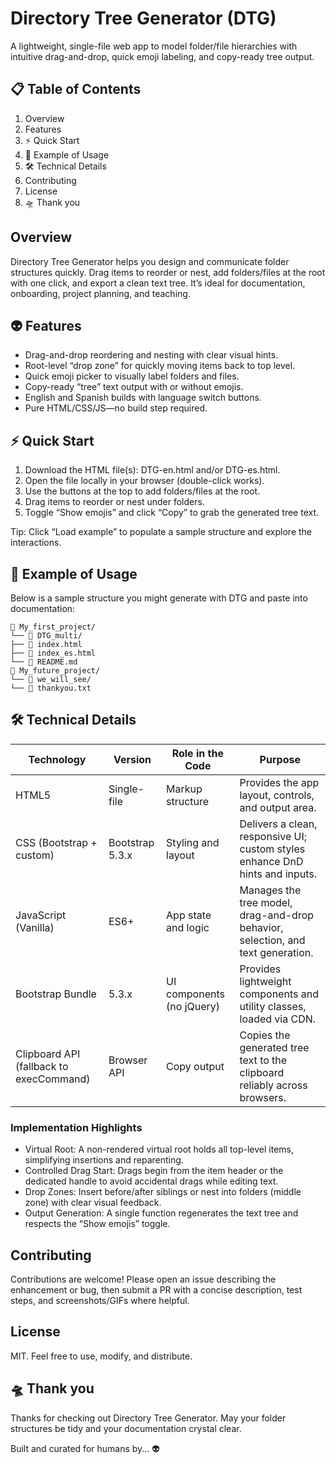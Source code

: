 # Directory Tree Generator (DTG)

A lightweight, single-file web app to model folder/file hierarchies with intuitive drag-and-drop, quick emoji labeling, and copy-ready tree output.

## 📋 Table of Contents
1. Overview  
2. Features  
3. ⚡ Quick Start  
4. 📁 Example of Usage  
5. 🛠️ Technical Details   
6. Contributing  
7. License  
8. 🛸 Thank you

## Overview
Directory Tree Generator helps you design and communicate folder structures quickly. Drag items to reorder or nest, add folders/files at the root with one click, and export a clean text tree. It’s ideal for documentation, onboarding, project planning, and teaching.

## 👽 Features
- Drag-and-drop reordering and nesting with clear visual hints.  
- Root-level “drop zone” for quickly moving items back to top level.  
- Quick emoji picker to visually label folders and files.  
- Copy-ready “tree” text output with or without emojis.  
- English and Spanish builds with language switch buttons.  
- Pure HTML/CSS/JS—no build step required.

## ⚡ Quick Start
1) Download the HTML file(s): DTG-en.html and/or DTG-es.html.  
2) Open the file locally in your browser (double-click works).  
3) Use the buttons at the top to add folders/files at the root.  
4) Drag items to reorder or nest under folders.  
5) Toggle “Show emojis” and click “Copy” to grab the generated tree text.

Tip: Click “Load example” to populate a sample structure and explore the interactions.

## 📁 Example of Usage
Below is a sample structure you might generate with DTG and paste into documentation:

```
📂 My_first_project/
└── 📂 DTG_multi/
├── 📄 index.html
├── 📄 index_es.html
└── 📄 README.md
📂 My_future_project/
└── 📂 we_will_see/
└── 📄 thankyou.txt
```

## 🛠️ Technical Details

| Technology | Version | Role in the Code | Purpose |
| --- | --- | --- | --- |
| HTML5 | Single-file | Markup structure | Provides the app layout, controls, and output area. |
| CSS (Bootstrap + custom) | Bootstrap 5.3.x | Styling and layout | Delivers a clean, responsive UI; custom styles enhance DnD hints and inputs. |
| JavaScript (Vanilla) | ES6+ | App state and logic | Manages the tree model, drag-and-drop behavior, selection, and text generation. |
| Bootstrap Bundle | 5.3.x | UI components (no jQuery) | Provides lightweight components and utility classes, loaded via CDN. |
| Clipboard API (fallback to execCommand) | Browser API | Copy output | Copies the generated tree text to the clipboard reliably across browsers. |

### Implementation Highlights
- Virtual Root: A non-rendered virtual root holds all top-level items, simplifying insertions and reparenting.  
- Controlled Drag Start: Drags begin from the item header or the dedicated handle to avoid accidental drags while editing text.  
- Drop Zones: Insert before/after siblings or nest into folders (middle zone) with clear visual feedback.  
- Output Generation: A single function regenerates the text tree and respects the “Show emojis” toggle.

## Contributing
Contributions are welcome! Please open an issue describing the enhancement or bug, then submit a PR with a concise description, test steps, and screenshots/GIFs where helpful.

## License
MIT. Feel free to use, modify, and distribute.

## 🛸 Thank you
Thanks for checking out Directory Tree Generator. May your folder structures be tidy and your documentation crystal clear.

Built and curated for humans by... 👽
